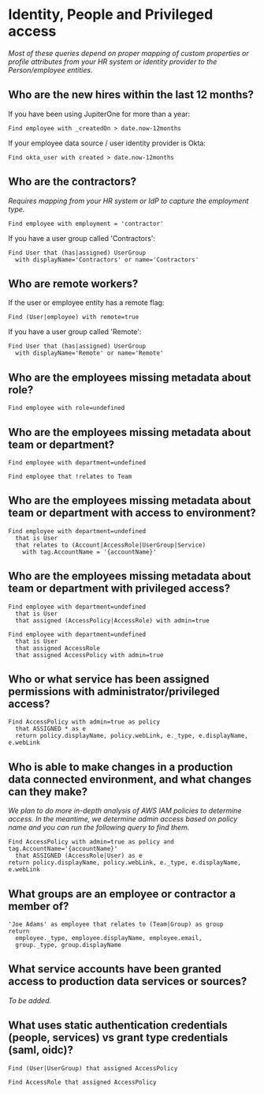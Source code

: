 # Identity, People and Privileged access

_Most of these queries depend on proper mapping of custom properties or profile
attributes from your HR system or identity provider to the Person/employee
entities._

## Who are the new hires within the last 12 months?

If you have been using JupiterOne for more than a year:

```j1ql
Find employee with _createdOn > date.now-12months
```

If your employee data source / user identity provider is Okta:

```j1ql
Find okta_user with created > date.now-12months
```

## Who are the contractors?

_Requires mapping from your HR system or IdP to capture the employment type._

```j1ql
Find employee with employment = 'contractor'
```

If you have a user group called 'Contractors':

```j1ql
Find User that (has|assigned) UserGroup
  with displayName='Contractors' or name='Contractors'
```

## Who are remote workers?

If the user or employee entity has a remote flag:

```j1ql
Find (User|employee) with remote=true
```

If you have a user group called 'Remote':

```j1ql
Find User that (has|assigned) UserGroup
  with displayName='Remote' or name='Remote'
```

## Who are the employees missing metadata about role?

```j1ql
Find employee with role=undefined
```

## Who are the employees missing metadata about team or department?

```j1ql
Find employee with department=undefined
```

```j1ql
Find employee that !relates to Team
```

## Who are the employees missing metadata about team or department with access to environment?

```j1ql
Find employee with department=undefined
  that is User
  that relates to (Account|AccessRole|UserGroup|Service)
    with tag.AccountName = '{accountName}'
```

## Who are the employees missing metadata about team or department with privileged access?

```j1ql
Find employee with department=undefined
  that is User
  that assigned (AccessPolicy|AccessRole) with admin=true
```

```j1ql
Find employee with department=undefined
  that is User
  that assigned AccessRole
  that assigned AccessPolicy with admin=true
```

## Who or what service has been assigned permissions with administrator/privileged access?

```j1ql
Find AccessPolicy with admin=true as policy
  that ASSIGNED * as e
  return policy.displayName, policy.webLink, e._type, e.displayName, e.webLink
```

## Who is able to make changes in a production data connected environment, and what changes can they make?

_We plan to do more in-depth analysis of AWS IAM policies to determine access.
In the meantime, we determine admin access based on policy name and you can run
the following query to find them._

```j1ql
Find AccessPolicy with admin=true as policy and tag.AccountName='{accountName}'
  that ASSIGNED (AccessRole|User) as e
return policy.displayName, policy.webLink, e._type, e.displayName, e.webLink
```

## What groups are an employee or contractor a member of?

```j1ql
'Joe Adams' as employee that relates to (Team|Group) as group
return
  employee._type, employee.displayName, employee.email,
  group._type, group.displayName
```

## What service accounts have been granted access to production data services or sources?

_To be added._

## What uses static authentication credentials (people, services) vs grant type credentials (saml, oidc)?

```j1ql
Find (User|UserGroup) that assigned AccessPolicy
```

```j1ql
Find AccessRole that assigned AccessPolicy
```
